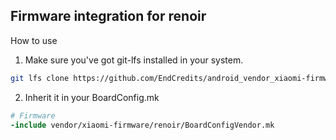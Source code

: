 ## Firmware integration for renoir

How to use

1. Make sure you've got git-lfs installed in your system.

```bash
git lfs clone https://github.com/EndCredits/android_vendor_xiaomi-firmware_renoir -b stable vendor/xiaomi-firmware/renoir
```


2. Inherit it in your BoardConfig.mk

```makefile
# Firmware
-include vendor/xiaomi-firmware/renoir/BoardConfigVendor.mk
```
